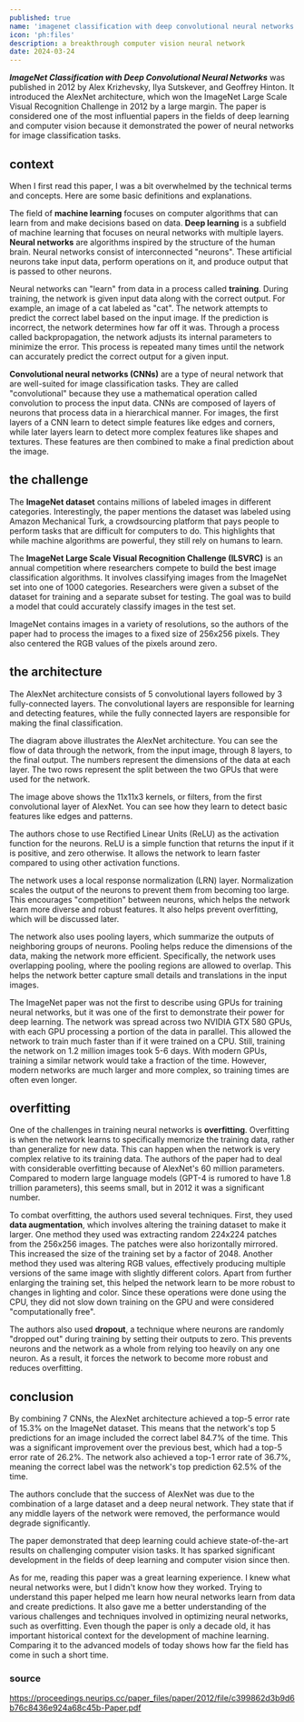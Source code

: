 ```yaml
---
published: true
name: 'imagenet classification with deep convolutional neural networks'
icon: 'ph:files'
description: a breakthrough computer vision neural network
date: 2024-03-24
---
```


<script>
    import CaptionImage from '$lib/components/CaptionImage.svelte';
</script>

**_ImageNet Classification with Deep Convolutional Neural Networks_** was published in 2012 by Alex Krizhevsky, Ilya Sutskever, and Geoffrey Hinton. It introduced the AlexNet architecture, which won the ImageNet Large Scale Visual Recognition Challenge in 2012 by a large margin. The paper is considered one of the most influential papers in the fields of deep learning and computer vision because it demonstrated the power of neural networks for image classification tasks.

## context

When I first read this paper, I was a bit overwhelmed by the technical terms and concepts. Here are some basic definitions and explanations.

The field of **machine learning** focuses on computer algorithms that can learn from and make decisions based on data. **Deep learning** is a subfield of machine learning that focuses on neural networks with multiple layers. **Neural networks** are algorithms inspired by the structure of the human brain. Neural networks consist of interconnected "neurons". These artificial neurons take input data, perform operations on it, and produce output that is passed to other neurons.

Neural networks can "learn" from data in a process called **training**. During training, the network is given input data along with the correct output. For example, an image of a cat labeled as "cat". The network attempts to predict the correct label based on the input image. If the prediction is incorrect, the network determines how far off it was. Through a process called backpropagation, the network adjusts its internal parameters to minimize the error. This process is repeated many times until the network can accurately predict the correct output for a given input.

**Convolutional neural networks (CNNs)** are a type of neural network that are well-suited for image classification tasks. They are called "convolutional" because they use a mathematical operation called convolution to process the input data. CNNs are composed of layers of neurons that process data in a hierarchical manner. For images, the first layers of a CNN learn to detect simple features like edges and corners, while later layers learn to detect more complex features like shapes and textures. These features are then combined to make a final prediction about the image.

## the challenge

The **ImageNet dataset** contains millions of labeled images in different categories. Interestingly, the paper mentions the dataset was labeled using Amazon Mechanical Turk, a crowdsourcing platform that pays people to perform tasks that are difficult for computers to do. This highlights that while machine algorithms are powerful, they still rely on humans to learn.

The **ImageNet Large Scale Visual Recognition Challenge (ILSVRC)** is an annual competition where researchers compete to build the best image classification algorithms. It involves classifying images from the ImageNet set into one of 1000 categories. Researchers were given a subset of the dataset for training and a separate subset for testing. The goal was to build a model that could accurately classify images in the test set.

ImageNet contains images in a variety of resolutions, so the authors of the paper had to process the images to a fixed size of 256x256 pixels. They also centered the RGB values of the pixels around zero.

## the architecture

The AlexNet architecture consists of 5 convolutional layers followed by 3 fully-connected layers. The convolutional layers are responsible for learning and detecting features, while the fully connected layers are responsible for making the final classification.

<CaptionImage image="alexnet-diagram.png" alt="diagram of the AlexNet architecture." source="https://www.pinecone.io/learn/series/image-search/imagenet/" sizes="50rem" loading="lazy"/>

The diagram above illustrates the AlexNet architecture. You can see the flow of data through the network, from the input image, through 8 layers, to the final output. The numbers represent the dimensions of the data at each layer. The two rows represent the split between the two GPUs that were used for the network.

<CaptionImage image="layer.png" alt="kernels from the first convolutional layer of AlexNet." source="https://proceedings.neurips.cc/paper_files/paper/2012/file/c399862d3b9d6b76c8436e924a68c45b-Paper.pdf" sizes="50rem" loading="lazy"/>

The image above shows the 11x11x3 kernels, or filters, from the first convolutional layer of AlexNet. You can see how they learn to detect basic features like edges and patterns.

The authors chose to use Rectified Linear Units (ReLU) as the activation function for the neurons. ReLU is a simple function that returns the input if it is positive, and zero otherwise. It allows the network to learn faster compared to using other activation functions.

The network uses a local response normalization (LRN) layer. Normalization scales the output of the neurons to prevent them from becoming too large. This encourages "competition" between neurons, which helps the network learn more diverse and robust features. It also helps prevent overfitting, which will be discussed later.

The network also uses pooling layers, which summarize the outputs of neighboring groups of neurons. Pooling helps reduce the dimensions of the data, making the network more efficient. Specifically, the network uses overlapping pooling, where the pooling regions are allowed to overlap. This helps the network better capture small details and translations in the input images.

The ImageNet paper was not the first to describe using GPUs for training neural networks, but it was one of the first to demonstrate their power for deep learning. The network was spread across two NVIDIA GTX 580 GPUs, with each GPU processing a portion of the data in parallel. This allowed the network to train much faster than if it were trained on a CPU. Still, training the network on 1.2 million images took 5-6 days. With modern GPUs, training a similar network would take a fraction of the time. However, modern networks are much larger and more complex, so training times are often even longer.

## overfitting

One of the challenges in training neural networks is **overfitting**. Overfitting is when the network learns to specifically memorize the training data, rather than generalize for new data. This can happen when the network is very complex relative to its training data. The authors of the paper had to deal with considerable overfitting because of AlexNet's 60 million parameters. Compared to modern large language models (GPT-4 is rumored to have 1.8 trillion parameters), this seems small, but in 2012 it was a significant number.

To combat overfitting, the authors used several techniques. First, they used **data augmentation**, which involves altering the training dataset to make it larger. One method they used was extracting random 224x224 patches from the 256x256 images. The patches were also horizontally mirrored. This increased the size of the training set by a factor of 2048. Another method they used was altering RGB values, effectively producing multiple versions of the same image with slightly different colors. Apart from further enlarging the training set, this helped the network learn to be more robust to changes in lighting and color. Since these operations were done using the CPU, they did not slow down training on the GPU and were considered "computationally free".

The authors also used **dropout**, a technique where neurons are randomly "dropped out" during training by setting their outputs to zero. This prevents neurons and the network as a whole from relying too heavily on any one neuron. As a result, it forces the network to become more robust and reduces overfitting.

## conclusion

By combining 7 CNNs, the AlexNet architecture achieved a top-5 error rate of 15.3% on the ImageNet dataset. This means that the network's top 5 predictions for an image included the correct label 84.7% of the time. This was a significant improvement over the previous best, which had a top-5 error rate of 26.2%. The network also achieved a top-1 error rate of 36.7%, meaning the correct label was the network's top prediction 62.5% of the time.

The authors conclude that the success of AlexNet was due to the combination of a large dataset and a deep neural network. They state that if any middle layers of the network were removed, the performance would degrade significantly.

The paper demonstrated that deep learning could achieve state-of-the-art results on challenging computer vision tasks. It has sparked significant development in the fields of deep learning and computer vision since then.

As for me, reading this paper was a great learning experience. I knew what neural networks were, but I didn't know how they worked. Trying to understand this paper helped me learn how neural networks learn from data and create predictions. It also gave me a better understanding of the various challenges and techniques involved in optimizing neural networks, such as overfitting. Even though the paper is only a decade old, it has important historical context for the development of machine learning. Comparing it to the advanced models of today shows how far the field has come in such a short time.

### source

<a href="https://proceedings.neurips.cc/paper_files/paper/2012/file/c399862d3b9d6b76c8436e924a68c45b-Paper.pdf">https://proceedings.neurips.cc/paper_files/paper/2012/file/c399862d3b9d6b76c8436e924a68c45b-Paper.pdf</a>

